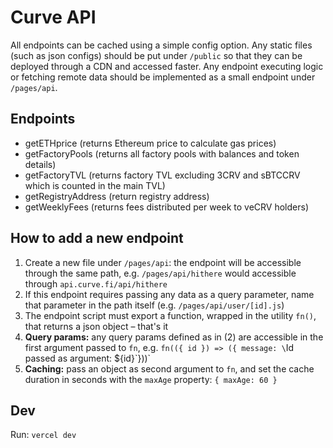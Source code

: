 # Curve API

All endpoints can be cached using a simple config option.
Any static files (such as json configs) should be put under `/public` so that they can be deployed through a CDN and accessed faster. Any endpoint executing logic or fetching remote data should be implemented as a small endpoint under `/pages/api`.

## Endpoints
- getETHprice (returns Ethereum price to calculate gas prices)
- getFactoryPools (returns all factory pools with balances and token details)
- getFactoryTVL (returns factory TVL excluding 3CRV and sBTCCRV which is counted in the main TVL)
- getRegistryAddress (return registry address)
- getWeeklyFees (returns fees distributed per week to veCRV holders)




## How to add a new endpoint

1. Create a new file under `/pages/api`: the endpoint will be accessible through the same path, e.g. `/pages/api/hithere` would accessible through `api.curve.fi/api/hithere`
2. If this endpoint requires passing any data as a query parameter, name that parameter in the path itself (e.g. `/pages/api/user/[id].js`)
3. The endpoint script must export a function, wrapped in the utility `fn()`, that returns a json object – that's it
4. **Query params:** any query params defined as in (2) are accessible in the first argument passed to `fn`, e.g. `fn(({ id }) => ({ message: \`Id passed as argument: ${id}\`}))`
5. **Caching:** pass an object as second argument to `fn`, and set the cache duration in seconds with the `maxAge` property: `{ maxAge: 60 }`

## Dev

Run: `vercel dev`

